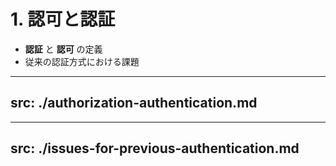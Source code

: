 # 1. 認可と認証

- **認証** と **認可** の定義
- 従来の認証方式における課題

---
src: ./authorization-authentication.md
---

---
src: ./issues-for-previous-authentication.md
---
